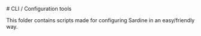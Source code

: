 # CLI / Configuration tools

This folder contains scripts made for configuring Sardine in an easy/friendly way.
